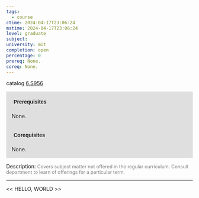 ```yaml
---
tags:
  - course
ctime: 2024-04-17T23:06:24
mstime: 2024-04-17T23:06:24
level: graduate
subject: 
university: mit
completion: open
percentage: 0
prereq: None.
coreq: None.
---
```


catalog [6.S956](http://student.mit.edu/catalog/m6e.html#6.S956)

<span style="display: block; padding: 15px; background-color: rgb(100, 100, 100, 0.2);"><font id="m_prereq3564_0" style="display: block; font-family: Arial, sans-serif; font-weight: bold; padding: 5px">Prerequisites</font><br><span id="prereq3564_0">None.</span></span>
<span style="display: block; padding: 15px; background-color: rgb(100, 100, 100, 0.2);"><font id="m_coreq3564_0" style="display: block; font-family: Arial, sans-serif; font-weight: bold; padding: 5px">Corequisites</font><br><span id="coreq3564_0">None.</span></span>

<font style="">Description:</font>
<font style="color: grey; font-size: 0.8rem;">Covers subject matter not offered in the regular curriculum. Consult department to learn of offerings for a particular term.</font>



---

<< HELLO, WORLD >>
